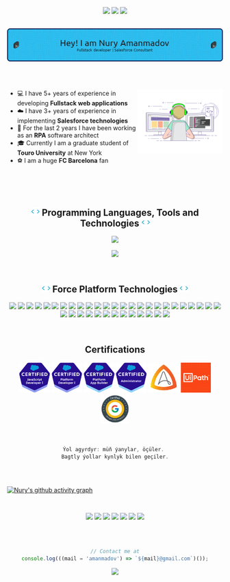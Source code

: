  <!-- <h1> Hi there, I'm Nury 👋 </h1> -->
 
<div align="center">
  <img src="https://visitor-badge.laobi.icu/badge?page_id=amanmadov" />
  <a href="https://github.com/amanmadov"><img src="https://img.shields.io/github/followers/amanmadov?label=Follow&logo=github&style=flat" /></a>
  <a href="https://twitter.com/amanmadov"><img src="https://img.shields.io/twitter/follow/amanmadov?label=Follow&color=1DA1F2&logo=twitter&style=flat" /> </a>
</div>

 <br/>
 
 ![Header](./assets/header1.png) 

<br/>
<br/>

<div>

 <img align="right" width="200" src="./assets/coder.gif">

 - 💻  I have 5+ years of experience in developing <strong>Fullstack web applications</strong>
 - ☁️  I have 3+ years of experience in implementing <strong>Salesforce technologies</strong>
 - 🤖  For the last 2 years I have been working as an <strong>RPA</strong> software architect
 - 🎓  Currently I am a graduate student of <strong>Touro University</strong> at New York
 - ⚽  I am a huge <strong>FC Barcelona</strong> fan

</div> 

<br/><br/><br/>

<!-- Technologies 1 -->
<div align="center">
 <h2><img src="./assets/code.gif" height="20">  Programming Languages, Tools and Technologies  <img src="./assets/code.gif" height="20"></h2>

 <p align="center">
     <a href="https://skillicons.dev">
         <img src="https://skillicons.dev/icons?i=cs,js,nodejs,express,react,jquery,mongodb,postgres,html,css,bootstrap,tailwind,webpack,babel,jest" />
     </a>
 </p>

 <p align="center">
     <a href="https://skillicons.dev">
         <img src="https://skillicons.dev/icons?i=graphql,fastapi,postman,regex,git,github,gitlab,docker,jenkins,kubernetes,linux,visualstudio,vscode,atom,xd" />
     </a>
 </p>

</div>

<br/>

<!-- Technologies 2 -->
<div align="center">
  <h2><img src="./assets/code.gif" height="20"> Force Platform Technologies <img src="./assets/code.gif" height="20"></h2>

  ![](https://img.shields.io/badge/-salesforce-blue)
  ![](https://img.shields.io/badge/-salesforce--crm-blue)
  ![](https://img.shields.io/badge/-salesforce--admin-blue)
  ![](https://img.shields.io/badge/-salesforce--development-blue)
  ![](https://img.shields.io/badge/-salesforce--automation-blue)
  ![](https://img.shields.io/badge/-salesforce--flow-blue)
  ![](https://img.shields.io/badge/-sales--cloud-blue)
  ![](https://img.shields.io/badge/-service--cloud-blue)
  ![](https://img.shields.io/badge/-marketing--cloud-blue)
  ![](https://img.shields.io/badge/-commerce--cloud-blue)
  ![](https://img.shields.io/badge/-customer--360-blue)
  ![](https://img.shields.io/badge/-salesforce--integration-blue)
  ![](https://img.shields.io/badge/-salesforce--apis-blue)
  ![](https://img.shields.io/badge/-rest--integration-blue)
  ![](https://img.shields.io/badge/-salesforce--workflows-blue)
  ![](https://img.shields.io/badge/-salesforce--deployment-blue)
  ![](https://img.shields.io/badge/-salesforce--customization-blue)
  ![](https://img.shields.io/badge/-apex-blue) 
  ![](https://img.shields.io/badge/-lwc-blue)
  ![](https://img.shields.io/badge/-soql-blue)
  ![](https://img.shields.io/badge/-sosl-blue)
  ![](https://img.shields.io/badge/-lightning--framework-blue)
  ![](https://img.shields.io/badge/-aura--framework-blue)
  ![](https://img.shields.io/badge/-force.com-blue)
  ![](https://img.shields.io/badge/-apex--triggers-blue)
  ![](https://img.shields.io/badge/-visual--force-blue)
  ![](https://img.shields.io/badge/-bulk--api-blue)
  ![](https://img.shields.io/badge/-web--components-blue)
  ![](https://img.shields.io/badge/-salesforce--cpq-blue)
  ![](https://img.shields.io/badge/-mulesoft-blue)
  ![](https://img.shields.io/badge/-flosum-blue)
  ![](https://img.shields.io/badge/-ci%2Fcd-blue)
  ![](https://img.shields.io/badge/-omnistudio-blue)
  ![](https://img.shields.io/badge/-data--loader-blue)
  ![](https://img.shields.io/badge/-salesforce--dx-blue)
  ![](https://img.shields.io/badge/-vlocity-blue)
  ![](https://img.shields.io/badge/-copado-blue)
  ![](https://img.shields.io/badge/-lightning--design--system-blue)

</div>

<br/>

<!-- Certifications -->
<div align="center">
  <h2>Certifications</h2>
  <a href="https://trailblazer.me/id/amanmadov"><img src="./assets/icons/icon1.png" height="70" alt="Salesforce Javascript Certification"></a>
  <a href="https://trailblazer.me/id/amanmadov"><img src="./assets/icons/icon2.png" height="70" alt="Salesforce Platform Developer I Certification"></a>
  <a href="https://trailblazer.me/id/amanmadov"><img src="./assets/icons/icon3.png" height="70" alt="Salesforce Platform App Builder Certification"></a>
  <a href="https://trailblazer.me/id/amanmadov"><img src="./assets/icons/icon4.png" height="70" alt="Salesforce Administrator Certification"></a>
  <a href="https://certificates.automationanywhere.com/60cc3632-60c6-4398-9584-6260430319bb"><img src="./assets/icons/icon6.png" height="70" alt="Automation Anywhere RPA Certification"></a>
  <a href="https://certificate.uipath.com/validation/diploma/code=929432899817526525"><img src="./assets/icons/icon7.png" height="70" alt="UiPath Advanced RPA Certification"></a>
  <a href="https://www.credly.com/badges/66386424-79b6-4d8c-84a8-4ae49dbc6e9a"><img src="./assets/icons/icon9.png" height="70" alt="Google Data Analytics Certification"></a>
</div>

<div align="center"> 
  <br/> <br/>
  
  ```js
  Ýol agyrdyr: müň ýanylar, öçüler. 
  Bagtly ýollar kynlyk bilen geçiler.
  ```

</div>

<br/><br/>
 
 <!-- Activity Graph-->
 [![Nury's github activity graph](https://github-readme-activity-graph.cyclic.app/graph?username=amanmadov&theme=react-dark&bg_color=20232a&hide_border=true)](https://github.com/amanmadov/github-readme-activity-graph)

<br/>

<!--Social Channel-->
<p align="center">
    <a href="https://www.linkedin.com/in/amanmadov/"><img src="https://img.shields.io/badge/linkedin%20-%230077B5.svg?&amp;style=for-the-badge&amp;logo=linkedin&amp;logoColor=white"></a>
    <a href="https://www.hackerrank.com/amanmadov"><img src="https://img.shields.io/badge/-Hackerrank-2EC866?style=for-the-badge&amp;logo=HackerRank&amp;logoColor=white"></a>
     <a href="https://www.leetcode.com/amanmadov"><img src="https://img.shields.io/badge/leetcode-yellow?&amp;style=for-the-badge&amp;logo=leetcode&amp;logoColor=white"></a>
   <a href="https://trailblazer.me/id/amanmadov"><img src="https://img.shields.io/badge/trailhead-blue?&amp;style=for-the-badge&amp;logo=salesforce&amp;logoColor=white"></a>
 <a href="https://www.github.com/amanmadov"><img src="https://img.shields.io/badge/github-black?&amp;style=for-the-badge&amp;logo=github&amp;logoColor=white"></a>
 <a href="https://www.youtube.com/channel/UC5rOnSvWwxdul6tx-Vkpbyw"><img src="https://img.shields.io/badge/youtube-%23FF0000.svg?&amp;style=for-the-badge&amp;logo=youtube&amp;logoColor=white"></a>
 <a href="https://www.twitter.com/amanmadov"><img src="https://img.shields.io/badge/twitter-blue?&amp;style=for-the-badge&amp;logo=twitter&amp;logoColor=white"></a>
</p>

<!-- Contact -->
<div align="center"> 
  <br/> <br/>

  ```js
  // Contact me at
  console.log(((mail = 'amanmadov') => `${mail}@gmail.com`)());
  ```

</div>

<!-- Contact -->
<p align="center">
  <img src="https://capsule-render.vercel.app/api?type=waving&color=gradient&height=70&section=footer"/>
</p>
